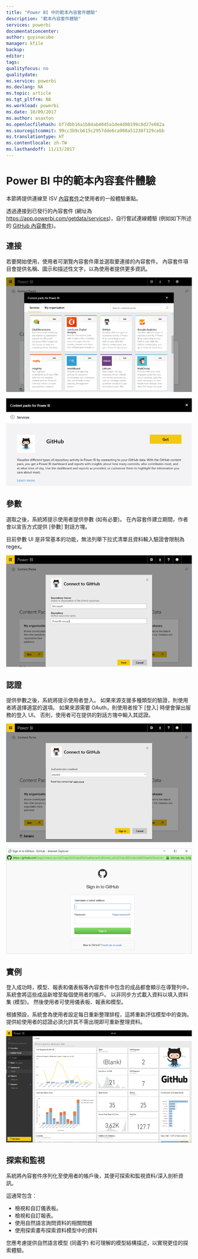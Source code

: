 ```yaml
---
title: "Power BI 中的範本內容套件體驗"
description: "範本內容套件體驗"
services: powerbi
documentationcenter: 
author: guyinacube
manager: kfile
backup: 
editor: 
tags: 
qualityfocus: no
qualitydate: 
ms.service: powerbi
ms.devlang: NA
ms.topic: article
ms.tgt_pltfrm: NA
ms.workload: powerbi
ms.date: 10/09/2017
ms.author: asaxton
ms.openlocfilehash: bf7dbb16a1b84ab4045a1de4d80199c8d27e682a
ms.sourcegitcommit: 99cc3b9cb615c2957dde6ca908a51238f129cebb
ms.translationtype: HT
ms.contentlocale: zh-TW
ms.lasthandoff: 11/13/2017
---
```

# <a name="template-content-pack-experiences-in-power-bi"></a>Power BI 中的範本內容套件體驗
本節將提供連線至 ISV [內容套件](../service-connect-to-services.md)之使用者的一般體驗重點。 

透過連接到已發行的內容套件 (網址為 https://app.powerbi.com/getdata/services)，自行嘗試連線體驗 (例如如下所述的 [GitHub 內容套件](https://app.powerbi.com/getdata/services/github))。

## <a name="connect"></a>連接
若要開始使用，使用者可瀏覽內容套件庫並選取要連接的內容套件。 內容套件項目會提供名稱、圖示和描述性文字，以為使用者提供更多資訊。

![連線](media/template-content-pack-experience/github_data.png)

![連線](media/template-content-pack-experience/github_connect.png)

## <a name="parameters"></a>參數
選取之後，系統將提示使用者提供參數 (如有必要)。 在內容套件建立期間，作者會以宣告方式提供 [參數] 對話方塊。

目前參數 UI 是非常基本的功能，無法列舉下拉式清單且資料輸入驗證會限制為 regex。

![參數](media/template-content-pack-experience/github_params.png)

## <a name="credentials"></a>認證
提供參數之後，系統將提示使用者登入。  如果來源支援多種類型的驗證，則使用者將選擇適當的選項。 如果來源需要 OAuth，則使用者按下 [登入] 時便會彈出服務的登入 UI。  否則，使用者可在提供的對話方塊中輸入其認證。

![認證](media/template-content-pack-experience/github_login.png)

![連線](media/template-content-pack-experience/github_creds2.png)

## <a name="instantiation"></a>實例
登入成功時，模型、報表和儀表板等內容套件中包含的成品都會顯示在導覽列中。  系統會將這些成品新增至每個使用者的帳戶。  以非同步方式載入資料以填入資料集 (模型)。  然後使用者可使用儀表板、報表和模型。

根據預設，系統會為使用者設定每日重新整理排程，這將重新評估模型中的查詢。  提供給使用者的認證必須允許其不需出現即可重新整理資料。

![實例](media/template-content-pack-experience/github_dashboard.png)

## <a name="exploration-and-monitoring"></a>探索和監視
系統將內容套件序列化至使用者的帳戶後，其便可探索和監視資料/深入剖析資訊。

這通常包含︰

* 檢視和自訂儀表板。
* 檢視和自訂報表。
* 使用自然語言詢問資料的相關問題
* 使用探索畫布探索資料模型中的資料

您應考慮提供自然語言模型 (同義字) 和可理解的模型結構描述，以實現更佳的探索體驗。

